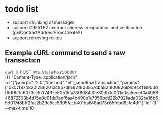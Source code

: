 # todo list

- support chunking of messages
- support CREATE2 contract address computation and verification (getContractAddressFromCreate2)
- support removing routes

## Example cURL command to send a raw transaction

curl -X POST http://localhost:3000/ \
  -H "Content-Type: application/json" \
  -d '{"jsonrpc":"2.0","method":"eth_sendRawTransaction","params":["0x02f874820128820134857dba821800857dba821800826b9c944f1a953df9df8d1c6073ce57f7493e50515fa73f8084d0e30db0c001a0ea5ecef0a498846872303b4d75e9d01de7aef6aa4c490e1e7959bdd22b7928ada032be16b65d017d8bff2fae2b29c5dc5305faeb401ba648ad73d65febd8bfc4df"],"id":1}' \
  --max-time 10